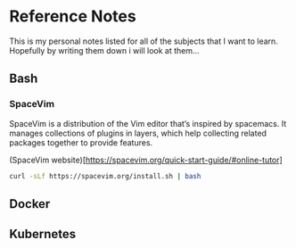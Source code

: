 # Reference Notes

This is my personal notes listed for all of the subjects that I want to learn. Hopefully by writing them down i will look at them...

## Bash

### SpaceVim

SpaceVim is a distribution of the Vim editor that’s inspired by spacemacs. It manages collections of plugins in layers, which help collecting related packages together to provide features. 

(SpaceVim website)[https://spacevim.org/quick-start-guide/#online-tutor]

```bash
curl -sLf https://spacevim.org/install.sh | bash
```


## Docker

## Kubernetes


